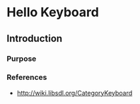 # Hello Keyboard

## Introduction

### Purpose


### References

* http://wiki.libsdl.org/CategoryKeyboard